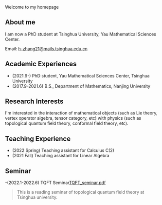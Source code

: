 Welcome to my homepage

## About me

I am now a PhD student at Tsinghua University, Yau Mathematical Sciences Center.

Email: 
h-zhang21@mails.tsinghua.edu.cn


## Academic Experiences
- (2021.9-)  PhD student, Yau Mathematical Sciences Center, Tsinghua University
- (2017.9-2021.6) B.S., Department of Mathematics, Nanjing University


##  Research Interests

I'm interested in the interaction of mathematical objects (such as Lie theory, vertex operator algebra, tensor category, etc) with physics (such as topological quantum field theory, conformal field theory, etc).

## Teaching Experience
- (2022 Spring) Teaching assistant for Calculus C(2)
- (2021 Fall) Teaching assistant for Linear Algebra

## Seminar
-(2022.1-2022.6) TQFT Seminar[TQFT_seminar.pdf](https://github.com/Zhanghao1999math/homepage/files/8449221/TQFT_seminar.pdf)
> This is a reading seminar of topological quantum field theory at Tsinghua university. 
